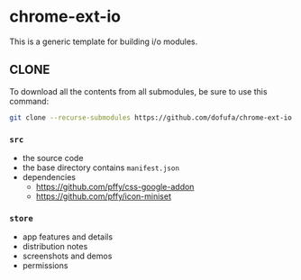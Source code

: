# chrome-ext-io

This is a generic template for building i/o modules.

## CLONE

To download all the contents from all submodules, be sure to use this command:

```bash
git clone --recurse-submodules https://github.com/dofufa/chrome-ext-io
```

### `src`
  + the source code
  + the base directory contains `manifest.json`
  + dependencies
    + https://github.com/pffy/css-google-addon
    + https://github.com/pffy/icon-miniset

### `store` 
  + app features and details
  + distribution notes
  + screenshots and demos
  + permissions

